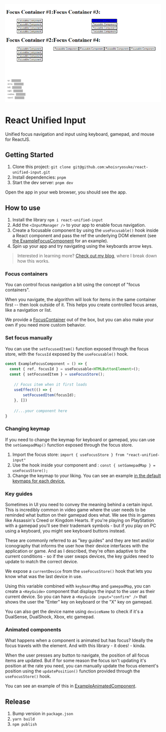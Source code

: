 ![Screenshot of the app](./docs/screenshot.png)

# React Unified Input

Unified focus navigation and input using keyboard, gamepad, and mouse for ReactJS.

## Getting Started

1. Clone this project: `git clone git@github.com:whoisryosuke/react-unified-input.git`
1. Install dependencies: `pnpm`
1. Start the dev server: `pnpm dev`

Open the app in your web browser, you should see the app.

## How to use

1. Install the library `npm i react-unified-input`
2. Add the `<InputManager />` to your app to enable focus navigation.
3. Create a focusable component by using the `useFocusable()` hook inside a React component and pass the ref the underlying DOM element (see [the ExampleFocusComponent](src\examples\HelloWorldExample\ExampleFocusComponent.tsx) for an example).
4. Spin up your app and try navigating using the keyboards arrow keys.

> Interested in learning more? [Check out my blog](https://whoisryosuke.com/blog), where I break down how this works.

### Focus containers

You can control focus navigation a bit using the concept of "focus containers".

When you navigate, the algorithm will look for items in the same container first -- then look outside of it. This helps you create controlled focus areas, like a navigation or list.

We provide a [FocusContainer](src\components\FocusContainer\FocusContainer.tsx) out of the box, but you can also make your own if you need more custom behavior.

### Set focus manually

You can use the `setFocusedItem()` function exposed through the focus store, with the `focusId` exposed by the `useFocusable()` hook.

```jsx
const ExampleFocusComponent = () => {
  const { ref, focusId } = useFocusable<HTMLButtonElement>();
  const { setFocusedItem } = useFocusStore();

    // Focus item when it first loads
    useEffect(() => {
        setFocusedItem(focusId);
    }, [])

    //...your component here
}
```

### Changing keymap

If you need to change the keymap for keyboard or gamepad, you can use the `setGamepadMap()` function exposed through the focus store.

1. Import the focus store: `import { useFocusStore } from "react-unified-input"`
1. Use the hook inside your component and : `const { setGamepadMap } = useFocusStore();`
1. Change the keymap to your liking. You can see an example [in the default keymaps for each device.](src\constants\input.ts)

### Key guides

Sometimes in UI you need to convey the meaning behind a certain input. This is incredibly common in video game where the user needs to be reminded what button on their gamepad does what. We see this in games like Assassin's Creed or Kingdom Hearts. If you're playing on PlayStation with a gamepad you'll see their trademark symbols - but if you play on PC using a keyboard, you might see keyboard buttons instead.

These are commonly referred to as "key guides" and they are text and/or iconography that informs the user how their device interfaces with the application or game. And as I described, they're often adaptive to the current conditions - so if the user swaps devices, the key guides need to update to match the correct device.

We expose a `currentDevice` from the `useFocusStore()` hook that lets you know what was the last device in use.

Using this variable combined with `keyboardMap` and `gamepadMap`, you can create a `<KeyGuide>` component that displays the input to the user as their current device. So you can have a `<KeyGuide input="confirm" />` that shows the user the "Enter" key on keyboard or the "X" key on gamepad.

You can also get the device name using `deviceName` to check if it's a DualSense, DualShock, Xbox, etc gamepad.

### Animated components

What happens when a component is animated but has focus? Ideally the focus travels with the element. And with this library - it does! - kinda.

When the user presses any button to navigate, the position of all focus items are updated. But if for some reason the focus isn't updating it's position at the rate you need, you can manually update the focus element's position using the `updatePosition()` function provided through the `useFocusStore()` hook.

You can see an example of this in [ExampleAnimatedComponent](src/examples/HelloWorldExample/ExampleAnimatedComponent.tsx).

## Release

1. Bump version in `package.json`
1. `yarn build`
1. `npm publish`
